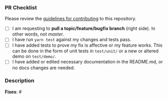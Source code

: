 ### PR Checklist

Please review the [guidelines for contributing](CONTRIBUTING.md) to this repository.

- [ ] I am requesting to **pull a topic/feature/bugfix branch** (right side). In other words, not *master*.
- [ ] I have run `yarn test` against my changes and tests pass.
- [ ] I have added tests to prove my fix is affective or my feature works. This can be done in the form of unit tests in `test/unit/` or a new or altered demo on `test/demo/`.
- [ ] I have added or edited necessary documentation in the README.md, or no docs changes are needed.

### Description

<!--Please describe your pull request. Thank you!-->

**Fixes**: #

<!--List the issue this PR is fixing. If one does not exist, please [create one](https://github.com/timmywil/panzoom/issues).-->
